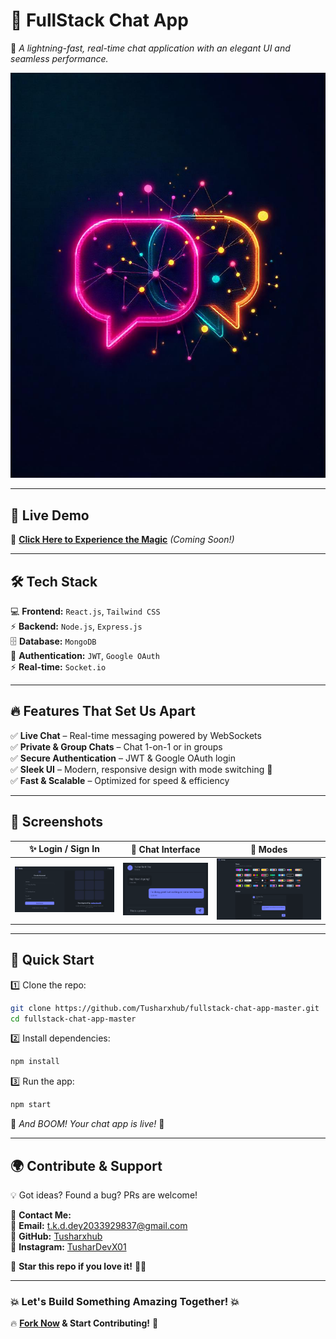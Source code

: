 # **💬 FullStack Chat App**  
🚀 *A lightning-fast, real-time chat application with an elegant UI and seamless performance.*  

<p align="center">
  <img src="https://github.com/Tusharxhub/fullstack-chat-app-master/blob/main/chat_application%20logo.png?raw=true" alt="Chat App Banner">
</p>

---

## **🚀 Live Demo**  
🔗 **[Click Here to Experience the Magic](#)** *(Coming Soon!)*  

---

## **🛠️ Tech Stack**  

💻 **Frontend:** `React.js`, `Tailwind CSS`  
⚡ **Backend:** `Node.js`, `Express.js`  
🗄️ **Database:** `MongoDB`  
🔐 **Authentication:** `JWT`, `Google OAuth`  
⚡ **Real-time:** `Socket.io`  

---

## **🔥 Features That Set Us Apart**  

✅ **Live Chat** – Real-time messaging powered by WebSockets  
✅ **Private & Group Chats** – Chat 1-on-1 or in groups  
✅ **Secure Authentication** – JWT & Google OAuth login  
✅ **Sleek UI** – Modern, responsive design with mode switching 🔄  
✅ **Fast & Scalable** – Optimized for speed & efficiency  

---

## **📸 Screenshots**  

| ✨ Login / Sign In | 💬 Chat Interface | 🔄 Modes |
|------|------|------|
| ![Login](https://github.com/Tusharxhub/fullstack-chat-app-master/blob/main/Log%20in.png?raw=true) | ![Chat](https://github.com/Tusharxhub/fullstack-chat-app-master/blob/main/Chat%20Interface.png?raw=true) | ![Modes](https://github.com/Tusharxhub/fullstack-chat-app-master/blob/main/Modes.png?raw=true) |

---

## **🚀 Quick Start**  

1️⃣ Clone the repo:  
```sh
git clone https://github.com/Tusharxhub/fullstack-chat-app-master.git
cd fullstack-chat-app-master
```
  
2️⃣ Install dependencies:  
```sh
npm install
```

3️⃣ Run the app:  
```sh
npm start
```

🚀 *And BOOM! Your chat app is live!* 🎉  

---

## **🌍 Contribute & Support**  

💡 Got ideas? Found a bug? PRs are welcome!  

📩 **Contact Me:**  
📧 **Email:** [t.k.d.dey2033929837@gmail.com](mailto:t.k.d.dey2033929837@gmail.com)  
🔗 **GitHub:** [Tusharxhub](https://github.com/Tusharxhub)  
📸 **Instagram:** [TusharDevX01](https://www.instagram.com/tushardevx01/)  

🌟 **Star this repo if you love it!** 🚀💖  

---

### **💥 Let's Build Something Amazing Together! 💥**  

🔥 **[Fork Now](https://github.com/Tusharxhub/fullstack-chat-app-master/fork) & Start Contributing!** 🚀  
